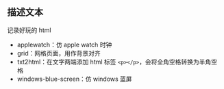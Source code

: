 ## 描述文本

记录好玩的 html

- applewatch：仿 apple watch 时钟
- grid：网格页面，用作背景对齐
- txt2html：在文字两端添加 html 标签 `<p></p>`，会将全角空格转换为半角空格
- windows-blue-screen：仿 windows 蓝屏
